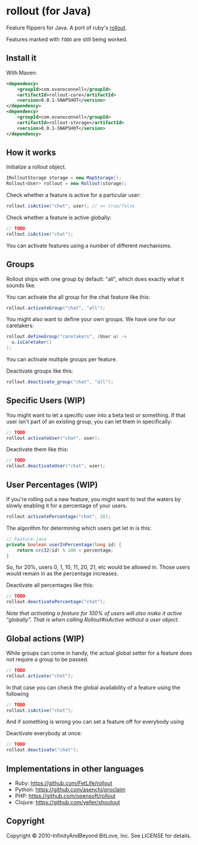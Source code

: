 # rollout (for Java)

Feature flippers for Java. A port of ruby's [rollout](https://github.com/FetLife/rollout).

Features marked with `TODO` are still being worked.

## Install it

With Maven:

```xml
<dependency>
	<groupId>com.evanoconnell</groupId>
	<artifactId>rollout-core</artifactId>
	<version>0.0.1-SNAPSHOT</version>
</dependency>
<dependency>
	<groupId>com.evanoconnell</groupId>
	<artifactId>rollout-storage</artifactId>
	<version>0.0.1-SNAPSHOT</version>
</dependency>
```

## How it works

Initialize a rollout object.

```java
IRolloutStorage storage = new MapStorage();
Rollout<User> rollout = new Rollout(storage);
```

Check whether a feature is active for a particular user:

```java
rollout.isActive("chat", user); // => true/false
```

Check whether a feature is active globally:

```java
// TODO
rollout.isActive("chat");
```

You can activate features using a number of different mechanisms.

## Groups

Rollout ships with one group by default: "all", which does exactly what it
sounds like.

You can activate the all group for the chat feature like this:

```java
rollout.activateGroup("chat", "all");
```

You might also want to define your own groups. We have one for our caretakers:

```java
rollout.defineGroup("caretakers", (User u) ->
  u.isCaretaker()
);
```

You can activate multiple groups per feature.

Deactivate groups like this:

```java
rollout.deactivate_group("chat", "all");
```

## Specific Users (WIP)

You might want to let a specific user into a beta test or something. If that
user isn't part of an existing group, you can let them in specifically:

```java
// TODO
rollout.activateUser("chat", user);
```

Deactivate them like this:

```java
// TODO
rollout.deactivateUser("chat", user);
```

## User Percentages (WIP)

If you're rolling out a new feature, you might want to test the waters by
slowly enabling it for a percentage of your users.

```java
rollout.activatePercentage("chat", 20);
```

The algorithm for determining which users get let in is this:

```java
// Feature.java
private boolean userInPercentage(long id) {
    return crc32(id) % 100 < percentage;
}
```

So, for 20%, users 0, 1, 10, 11, 20, 21, etc would be allowed in. Those users
would remain in as the percentage increases.

Deactivate all percentages like this:

```java
// TODO
rollout.deactivatePercentage("chat");
```

_Note that activating a feature for 100% of users will also make it active
"globally". That is when calling Rollout#isActive without a user object._

## Global actions (WIP)

While groups can come in handy, the actual global setter for a feature does not require a group to be passed.

```java
// TODO
rollout.activate("chat");
```

In that case you can check the global availability of a feature using the following

```java
// TODO
rollout.isActive("chat");
```

And if something is wrong you can set a feature off for everybody using

Deactivate everybody at once:

```java
// TODO
rollout.deactivate("chat");
```

## Implementations in other languages

*   Ruby: https://github.com/FetLife/rollout
*   Python: https://github.com/asenchi/proclaim
*   PHP: https://github.com/opensoft/rollout
*   Clojure: https://github.com/yeller/shoutout

## Copyright

Copyright © 2010-InfinityAndBeyond BitLove, Inc. See LICENSE for details.

